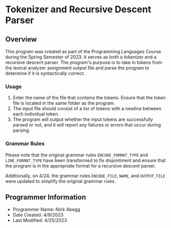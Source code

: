 # Tokenizer and Recursive Descent Parser

## Overview

This program was created as part of the Programming Languages Course during the Spring Semester of 2023. It serves as both a tokenizer and a recursive descent parser. The program's purpose is to take in tokens from the lexical analyzer assignment output file and parse the program to determine if it is syntactically correct.

### Usage

1. Enter the name of the file that contains the tokens. Ensure that the token file is located in the same folder as the program.
2. The input file should consist of a list of tokens with a newline between each individual token.
3. The program will output whether the input tokens are successfully parsed or not, and it will report any failures or errors that occur during parsing.

### Grammar Rules

Please note that the original grammar rules `ENCODE_FORMAT_TYPE` and `LINE_FORMAT_TYPE` have been transformed to fix disjointment and ensure that the program is in the appropriate format for a recursive descent parser.

Additionally, on 4/24, the grammar rules `ENCODE_FILE`, `NAME`, and `OUTPUT_FILE` were updated to simplify the original grammar rules.

## Programmer Information

- Programmer Name: Nick Abegg
- Date Created: 4/9/2023
- Last Modified: 4/25/2023
